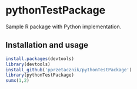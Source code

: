 pythonTestPackage
=================

Sample R package with Python implementation.

Installation and usage
----------------

```R
install.packages(devtools)
library(devtools)
install_github('pprzetacznik/pythonTestPackage')
library(pythonTestPackage)
sumx(1,2)
```

